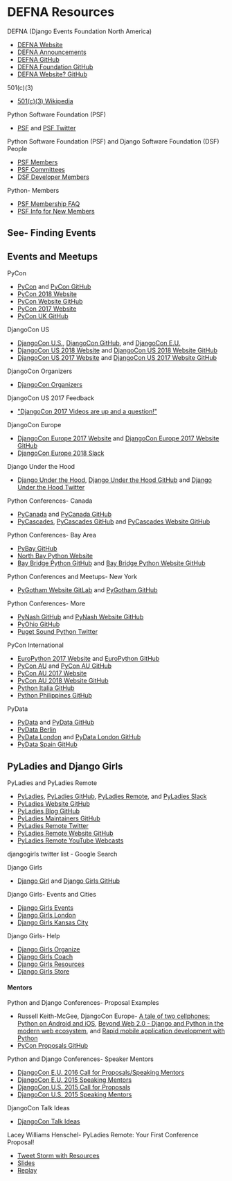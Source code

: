 # DEFNA Resources

DEFNA (Django Events Foundation North America)
* [DEFNA Website](https://www.defna.org)
* [DEFNA Announcements](https://www.defna.org/announcements)
* [DEFNA GitHub](https://github.com/DEFNA)
* [DEFNA Foundation GitHub](https://github.com/DEFNA/foundation)
* [DEFNA Website? GitHub](https://github.com/DEFNA/defna.org)

<!--
https://www.djangoproject.com/community
https://www.djangoproject.com/fundraising
-->

501(c)(3)
* [501(c)(3) Wikipedia](https://en.wikipedia.org/wiki/501(c)(3)_organization)

Python Software Foundation (PSF)
* [PSF](https://www.python.org/psf) and [PSF Twitter](https://twitter.com/ThePSF)

Python Software Foundation (PSF) and Django Software Foundation (DSF) People
* [PSF Members](https://www.python.org/psf/members)
* [PSF Committees](https://www.python.org/psf/committees)
* [DSF Developer Members](https://www.djangoproject.com/foundation/developer-members)

Python- Members
* [PSF Membership FAQ](https://www.python.org/psf/membership)
* [PSF Info for New Members](https://wiki.python.org/psf/Info%20for%20new%20PSF%20members)

<!--
http://pyfound.blogspot.com/2017/10/psfs-october-board-meeting.html | Python Software Foundation News: PSF's October Board Meeting

https://wiki.python.org/moin/
https://wiki.python.org/moin/FrontPage | FrontPage - Python Wiki
https://github.com/python/psf-community-resources/issues

Grants
https://www.python.org/psf/grants/
http://pyfound.blogspot.com/2012/03/user-groups-psf-can-help-cover-your.html | Python Software Foundation News: User groups: the PSF can help cover your meetup.com fees
http://kit.pyladies.com/en/latest/prospective/ | Prospective Organizers — PyLadies Organizer Handbook
https://www.python.org/psf/committees/#grants-work-group

StartingYourUsersGroup - Python Wiki
https://wiki.python.org/moin/StartingYourUsersGroup
https://wiki.python.org/moin/LocalUserGroups
https://wiki.python.org/moin/PythonEventsCalendar#Submitting_an_Event | PythonEventsCalendar - Python Wiki

http://www.python.org/community/irc
https://www.python.org/community/workshops

https://mail.python.org/mailman/listinfo/group-organizers
https://github.com/python/community-starter-kit

https://github.com/jspittman/psf-community-resources/blob/master/meetup-usergroup-cheatsheet.md

https://mail.python.org/mailman/listinfo/group-organizers

PSF Drive
http://pyfound.blogspot.com/2017/09/improving-python-and-expanding-access.html | Python Software Foundation News: Improving Python and Expanding Access: How the PSF Uses Your Donation
https://www.python.org/psf/membership/#what-does-it-mean-to-be-a-member-of-the-psf | PSF Membership FAQ | Python Software Foundation
https://www.python.org/psf/donations/2017-q3-drive/ | Donation & Membership Drive | Python.org

Member Site
https://github.com/python/psfmemberdotorg | python/psfmemberdotorg

https://mail.python.org/mailman/listinfo/diversity-private | Diversity-Private Info Page

https://surveys.jetbrains.com/s3/c12-python-developers-survey-2017 | Python Developers Survey 2017

https://twitter.com/betswaliszewski | Betsy Waliszewski (@betswaliszewski) | Twitter
-->

## See- Finding Events

## Events and Meetups

PyCon
* [PyCon](http://www.pycon.org) and [PyCon GitHub](https://github.com/PyCon)
* [PyCon 2018 Website](https://us.pycon.org/2018)
* [PyCon Website GitHub](https://github.com/PyCon/pycon)
* [PyCon 2017 Website](https://us.pycon.org/2017)
* [PyCon UK GitHub](https://github.com/PyconUK)

<!--
Python Events
https://gist.github.com/joshsimmons/433513c7b3a249031281d99f7df9943a
https://python-conferences.slack.com/messages/@slackbot/
https://python-confs-slack-invites.herokuapp.com/invite

https://docs.google.com/document/d/1AJronL4fzHj_evRu-SWnlSEP2dOaXG7fa3hrvAKJ6Rs/edit | PyCon Talk Template - Google Docs
https://docs.google.com/document/d/11tpuj7ZcQd9EoGdrgQuLuq0uAI9qSMeWg1d3WqgMWS0/edit | PyCon Tutorial Template - Google Docs

https://us.pycon.org/2018/dashboard/ | Dashboard | PyCon 2018 in Cleveland, Ohio
https://us.pycon.org/2018/speaking/ | Speak at PyCon | PyCon 2018 in Cleveland, Ohio
https://pycon.blogspot.com/2017/10/introducing-pycon-hatchery-program.html | Introducing the PyCon Hatchery Program
https://pycon.blogspot.com/2017/10/pycon-opens-financial-aid-applications.html | PyCon Opens Financial Aid Applications
https://us.pycon.org/2017/financial-assistance/ | https://us.pycon.org/2017/financial-assistance/

https://www.google.com/search?q=list+of+pycons&oq=list+of+pycons&aqs=chrome..69i57.1604j0j7&sourceid=chrome&ie=UTF-8 | list of pycons - Google Search
https://tech.scrunch.com/blog/influencer-list-around-pycon/ | Influencer list around PyCon · Scrunch
https://twitter.com/mpirnat/status/729835027106762752?lang=en

http://2017.pyconuk.org
http://2017.pyconuk.org/pydata
http://2017.pyconuk.org/django-girls
http://uk.python.org/news/2017/08/23/pyconuk-keynotes-announced
https://www.google.com/search?q=pycon+list&oq=pycon+list&gs_l=psy-ab.3..0i7i30k1l2.15712.17082.0.17376.8.7.0.0.0.0.190.602.0j4.4.0....0...1.1.64.psy-ab..5.1.116.-Ey_LFVwAUI | pycon list - Google Search
http://2017.pyconuk.org/diversity-accessibility-inclusion

https://pyconuk-2016-internaldocs.readthedocs.io/en/latest/ | PyCon UK 2016 Internaldocs — PyCon UK 2016 Internaldocs 2016 documentation
-->

DjangoCon US
* [DjangoCon U.S.](http://www.djangocon.us), [DjangoCon GitHub](https://github.com/djangocon), and [DjangoCon E.U.](https://djangocon.eu) 
* [DjangoCon US 2018 Website](https://2018.djangocon.us) and [DjangoCon US 2018 Website GitHub](https://github.com/djangocon/2018.djangocon.us)
* [DjangoCon US 2017 Website](https://2017.djangocon.us/) and [DjangoCon US 2017 Website GitHub](https://github.com/djangocon/2017.djangocon.us)

DjangoCon Organizers
* [DjangoCon Organizers](https://groups.google.com/forum/#!forum/djangocon-organizers)

DjangoCon US 2017 Feedback
* ["DjangoCon 2017 Videos are up and a question!"](https://www.reddit.com/r/django/comments/6yio1q/djangocon_2017_videos_are_up_and_a_question)

DjangoCon Europe
* [DjangoCon Europe 2017 Website](https://2017.djangocon.eu) and [DjangoCon Europe 2017 Website GitHub](https://github.com/djangocon/2017.djangocon.eu)
* [DjangoCon Europe 2018 Slack](https://djangoconeurope18.slack.com)

Django Under the Hood
* [Django Under the Hood](https://www.djangounderthehood.com), [Django Under the Hood GitHub](https://github.com/djangounderthehood) and [Django Under the Hood Twitter](https://twitter.com/DjangoUnderHood)

<!--
Daniele for Cardiff, Baptiste for Budapest, Iacopo for Florence, Erik for DUTH

http://heats.life/blog/2017/08/04/conferences
DjangoCon US Talks I’d Like to See: 2017 Edition | Jeff Triplett
https://jefftriplett.com/2017/django-talks-id-like-to-see
https://gist.github.com/jefftriplett/cdda63bf42c592b1a6c8 | DjangoCon Talks Ideas
https://twitter.com/djangocon/lists/speakers-2017

https://www.flickr.com/photos/144080672@N05/page3 | DjangoCon US | Flickr
https://atom509.wordpress.com/about/ | About | ATOM
https://www.instagram.com/atomimages/ | Atom Images (@atomimages) • Instagram photos and videos

https://djangoconus.slack.com
https://djangoconus2017.herokuapp.com/
https://djangoconus2017.slack.com DjangoConUS2017 Slack

http://dc18.cutebit.de/ | DjangoCon Europe 2018
https://up.cutebit.de/HdwRFjub/+inline | djangoA4
https://github.com/rixx/djangocon-europe-18-blog/tree/master/css | djangocon-europe-18-blog/css at master · rixx/djangocon-europe-18-blog
https://www.djangoproject.com/weblog/2017/jul/02/djangocon-europe-2018-call-volunteers/
-->

Python Conferences- Canada
* [PyCanada](https://2017.pycon.ca) and [PyCanada GitHub](https://github.com/pyconca)
* [PyCascades](https://www.pycascades.com), [PyCascades GitHub](https://github.com/pycascades) and [PyCascades Website GitHub](https://github.com/pycascades/www.pycascades.com)

Python Conferences- Bay Area
* [PyBay GitHub](https://github.com/pybay)
* [North Bay Python Website](https://2017.northbaypython.org)
* [Bay Bridge Python GitHub](https://github.com/baybridgepython) and [Bay Bridge Python Website GitHub](https://github.com/baybridgepython/baybridgepython.org)

Python Conferences and Meetups- New York
* [PyGotham Website GitLab](https://gitlab.com/pygotham/2017) and [PyGotham GitHub](https://github.com/PyGotham)

Python Conferences- More
* [PyNash GitHub](https://github.com/pynashorg) and [PyNash Website GitHub](https://github.com/pynashorg/pynashorg.github.com)
* [PyOhio GitHub](https://github.com/pyohio)
* [Puget Sound Python Twitter](https://twitter.com/ps_python)

<!--
https://www.pycascades.com/news/4-speaker-announcement-guido-van-rossum
https://www.pycascades.com/speakers
https://www.papercall.io/pycascades-2018
https://docs.google.com/forms/d/e/1FAIpQLSeJMNm6XSKtlOQWvsCcEStdm4W9XtqxGYPH20D8AGkmnk8j6A/viewform
http://pycascades.us15.list-manage.com/subscribe?u=910a586d174a45ddb1125ad4e&id=675d463df8

https://www.meetup.com/nycpython/ | The New York Python Meetup Group (New York, NY) | Meetup

https://github.com/PyGotham/pygotham
https://twitter.com/PyGotham/status/916768617869598720 | PyGotham on Twitter: "Next year, #PyGotham will take place October 5-7!"
https://late.am/post/2017/09/25/pygotham-talk-voting-retrospective.html | PyGotham Talk Voting Retrospective « late.am

http://melissacollom.com/info/ | About — Melissa Collom
https://emptysqua.re/blog/coaching-for-first-time-pygotham-speakers/ | Help Me Offer Coaching to First-Time PyGotham Speakers
https://docs.google.com/forms/d/e/1FAIpQLSen_gu0eSB0qj-DpaNUsPzRBSMzrjtyjMB_0nj8vy3B_16dZg/viewform?c=0&w=1
https://www.eventbrite.com/e/pygotham-2017-tickets-26532180466

https://2017.northbaypython.org/program/call-for-proposals#mentorship
https://2017.northbaypython.org/sponsors/become-a-sponsor | North Bay Python | Become a Sponsor
https://2017.northbaypython.org/static/assets/northbaypython_prospectus.pdf | Sponsorship prospectus - Google Docs

http://baybridgepython.org/ | The Bridge to Python across the Bay | Bay Bridge Python

https://github.com/pythonsd | San Diego Python

https://inlandnorthwest.tech/

https://slack.pyohio.org/
https://www.eventbrite.com/e/pyohio-2017-tickets-33066656259
https://pyohio.org/schedule/

https://www.papercall.io/pytexas-2017 | PaperCall.io - PyTexas 2017
https://www.meetup.com/python-web-houston/ | PyWeb Houston (Houston, TX) | Meetup

https://www.pytennessee.org/ | PyTennessee | Welcome
https://www.pytennessee.org/account/login/?next=/dashboard/%3Futm_content%3Dbuffer5a9d3%26utm_medium%3Dsocial%26utm_source%3Dtwitter.com%26utm_campaign%3Dbuffer | PyTennessee | Log in

https://twitter.com/flpycon/status/905437957066240000 | Florida PyCon on Twitter: "Shiny new website with speakers and more details added! Adding more speakers and information as it is confirmed. 🍊🐍 https://t.co/SB50AjSpLf"
-->

PyCon International
* [EuroPython 2017 Website](https://ep2017.europython.eu) and [EuroPython GitHub](https://github.com/EuroPython) 
* [PyCon AU](https://pycon-au.org) and [PyCon AU GitHub](https://github.com/pyconau)
* [PyCon AU 2017 Website](https://2017.pycon-au.org)
* [PyCon AU 2018 Website GitHub](https://github.com/pyconau/2018.pycon-au.org)
* [Python Italia GitHub](https://github.com/pythonitalia)
* [Python Philippines GitHub](https://github.com/pythonph)

<!--
https://github.com/glasnt/pyconau-test
https://github.com/glasnt/shirts | glasnt/shirts: Campaign for DjangoCon AU 5 years of shirts sale

https://github.com/pyconau/2018.pycon-au.org | pyconau/2018.pycon-au.org

http://2018.geopython.net/ | GeoPython 2018
https://pycon.ng Pycon Nigeria
https://africa.python.org/en/
https://github.com/pyconau/2018.pycon-au.org
https://github.com/pyconau2017/website/blob/master/pinaxcon/templates/site_base.html
https://forms.zohopublic.com/pyconnigeria/form/FinancialAidApplication/formperma/bCd_a4442mMAA_d26BDDeA2ek
https://github.com/pydelhi/conference
http://il.pycon.org/2016/about/speakers.html
https://ep2016.europython.eu
https://github.com/EuroPython/epcon
https://za.pycon.org
-->

PyData
* [PyData](http://pydata.org) and [PyData GitHub](https://github.com/pydata)
* [PyData Berlin](https://github.com/pydataberlin)
* [PyData London](http://london.pydata.org) and [PyData London GitHub](https://github.com/PyDataLondon)
* [PyData Spain GitHub](https://github.com/python-spain)

<!--
https://twitter.com/pydata?lang=en | PyData (@PyData) | Twitter
https://www.meetup.com/pro/pydata | PyData | Meetup Pro

https://pydata.org/nyc2017/diversity-inclusion/diversity-scholarships/ | Diversity Scholarships

https://channel9.msdn.com/Events/PyData/Seattle2017
https://www.meetup.com/pydata_seattle | PyData Seattle (Bellevue, WA) | Meetup
https://www.youtube.com/user/PyDataTV/playlists | PyData - YouTube
pygotham youtube - Google Search

https://www.meetup.com/pro/pydata/?platform=hootsuite#landingSearch | PyData | Meetup Pro
https://github.com/pydata/conf_site
-->

## PyLadies and Django Girls

PyLadies and PyLadies Remote
* [PyLadies](http://www.pyladies.com), [PyLadies GitHub](https://github.com/pyladies), [PyLadies Remote](https://tlk.io/pyladiesremote), and [PyLadies Slack](http://slackin.pyladies.com)
* [PyLadies Website GitHub](https://github.com/pyladies/pyladies)
* [PyLadies Blog GitHub](https://github.com/pyladies/pyladies-blog)
* [PyLadies Maintainers GitHub](https://github.com/pyladies/pyladies-maintainers)
* [PyLadies Remote Twitter](https://twitter.com/pyladiesremote)
* [PyLadies Remote Website GitHub](https://github.com/pyladies-remote/website)
* [PyLadies Remote YouTube Webcasts](https://www.youtube.com/channel/UCyVogtilYlp1B1ZeFdnmDxQ)

djangogirls twitter list - Google Search

Django Girls
* [Django Girl](https://djangogirls.org) and [Django Girls GitHub](https://github.com/DjangoGirls) 

Django Girls- Events and Cities
* [Django Girls Events](https://djangogirls.org/events)
* [Django Girls London](https://djangogirls.org/london)
* [Django Girls Kansas City](https://djangogirls.org/kansascity)

Django Girls- Help
* [Django Girls Organize](http://organize.djangogirls.org)  
* [Django Girls Coach](http://coach.djangogirls.org)  
* [Django Girls Resources](https://github.com/DjangoGirls/resources) 
* [Django Girls Store](https://store.djangogirls.org)

<!--
https://djangogirls.org/2016-2017/ | Django Girls Impact Report 2016-2017
https://organize.djangogirls.org/attendees/index.html | Page Not Found · GitBook

https://www.flickr.com/photos/djangogirls
https://organize.djangogirls.org/promotion/ | Promotion · Django Girls: Organizer's Guide

DjangoGirls/PyCon
* [DjangoGirls/PyCon](https://djangogirls.org/pycon)

https://djangogirls.org/pyconuk2016

https://docs.google.com/forms/d/1C1bvkk8qDR0khlH6bEAmILkbiZs6YXWvrM3ZrKZ9CE8/viewform

https://www.meetup.com/PyLadiesLondon

http://www.pyladies.com/locations/
https://github.com/search?utf8=%E2%9C%93&q=pyladies&type=
https://en.wikipedia.org/wiki/PyLadies
https://trello.com/b/zOQw7mVl/website

PyLadies Events
https://gist.github.com/econchick
https://gist.github.com/econchick/e060f3c632b92dd8f55d0338d7758680

http://remote.pyladies.com/resources

https://github.com/audreyr/lapyladies

https://github.com/PyLadies-Boston/PyLadies-Boston-Meetups

https://github.com/socalpyladies/socalpyladies.github.io
http://socalpyladies.github.io/
https://github.com/PanPacificPyLadiesConf/PPPCwebsite
https://github.com/DutchDjangoAssociation/djangovereniging.nl
-->

<!--
Diversity

https://dev.to/binarycodess/women-in-tech-we-need-you
https://github.com/erikr/lessobviouschecklist | erikr/lessobviouschecklist: The Less Obvious Conference Checklist
https://twitter.com/drnikki/status/908465327234629632 | nikki stevens on Twitter: "Python increased female speakers from 1% to 40% in 5 years. <3 <3 <3 <3 @pyladies @djangogirls major change agents in this. #OSSummit"

47% talks women
https://2017.djangocon.us/news/proposal-statistics/

https://2016.djangocon.us/diversity/ | Diversity
https://2016.djangocon.us/blog/2016/08/31/code-conduct-transparency-report-youtube-comments/
https://2016.djangocon.us/blog/2016/07/19/thank-you-diversity-sponsors/
https://2016.djangocon.us/blog/2016/07/12/django-fellow-sprint/
https://2016.djangocon.us/blog/2016/07/06/announcing-our-keynote-speakers/
https://2016.djangocon.us/blog/2016/07/01/thank-you-eldarion-eldarion-cloud/
https://2016.djangocon.us/blog/2016/06/22/day-1-orientation/
https://2016.djangocon.us/blog/2016/06/21/meet-organizers/
https://2016.djangocon.us/blog/2016/06/14/child-care-djangocon-us/
https://2016.djangocon.us/blog/2016/06/09/how-we-allocated-financial-aid/
https://2016.djangocon.us/blog/2016/06/07/assisted-listening-devices/
40% talks by women
https://2016.djangocon.us/blog/2016/05/30/early-bird-ticket-warning/

https://2015.djangocon.us/schedule/presentation/72/ | Presentation: How to Practice Inclusion and Benefit Django | DjangoCon in Austin, TX

30% talks by women
https://2015.djangocon.us/blog/2015/07/20/proposal-stats/

https://2017.pygotham.org/2017/10/11/code-of-conduct-transparency/ | Code of conduct transparency report - PyGotham 2017
-->

<!--
## Benchmarking

Benchmarking
* [Node Foundation GitHub](https://github.com/nodejs)
* [Node Foundation Events](https://nodejs.org/en/get-involved/events)
* [Mikeal Rogers](http://mikealrogers.com/) and [Mikeal Rogers GitHub](https://github.com/mikeal)

Related Organizations
Case Studies
Best Practices

https://nodejs.org/en/get-involved

https://github.com/nodejs/community-committee
https://github.com/nodejs/community-events

https://github.com/nodejs/board
https://github.com/nodejs/benchmarking
https://github.com/nodejs/education
https://github.com/nodejs/code-and-learn
https://github.com/nodejs/collaboration
https://github.com/nodejs/summit
https://github.com/nodejs/evangelism
https://github.com/nodejs/Intl

https://github.com/tc39/proposals
https://twitter.com/MylesBorins/status/908061827443064832 | sMyle on Twitter: "With that I am the new @nodejs TSC Director I look forward to representing the committee on the Board of Directors. Thank you."
https://github.com/nodejs/community-committee/issues/111
https://github.com/nodejs/TSC | nodejs/TSC: The Node.js Foundation Technical Steering Comittee
https://github.com/nodejs/getting-started | nodejs/getting-started: Getting started in Node.js!
https://medium.com/@nodejs/whats-it-like-being-on-the-node-js-foundation-board-of-directors-f9456b8b7c4d#.dcviqsox5 | What’s It Like Being on the Node.js Foundation Board of Directors? – Medium
-->

#### Mentors 

Python and Django Conferences- Proposal Examples
* Russell Keith-McGee, DjangoCon Europe- [A tale of two cellphones: Python on Android and iOS](https://gist.github.com/freakboy3742/973d1e79e6523c7de097), [Beyond Web 2.0 - Django and Python in the modern web ecosystem](https://gist.github.com/freakboy3742/cb4476bc25ff49d4553a), and [Rapid mobile application development with Python](https://gist.github.com/freakboy3742/a594fe79b16b6f3a0d7e)
* [PyCon Proposals GitHub](https://github.com/akaptur/pycon-proposals)

Python and Django Conferences- Speaker Mentors
* [DjangoCon E.U. 2016 Call for Proposals/Speaking Mentors](https://2016.djangocon.eu/cfp)  
* [DjangoCon E.U. 2015 Speaking Mentors](http://2015.djangocon.eu/proposals/speaker-mentors) 
* [DjangoCon U.S. 2015 Call for Proposals](http://2015.djangocon.us/speaking/cfp)
* [DjangoCon U.S. 2015 Speaking Mentors](https://2015.djangocon.us/speaking/mentors) 

DjangoCon Talk Ideas
* [DjangoCon Talk Ideas](https://gist.github.com/jefftriplett/cdda63bf42c592b1a6c8)

Lacey Williams Henschel- PyLadies Remote: Your First Conference Proposal!
* [Tweet Storm with Resources](https://twitter.com/laceynwilliams/status/693514103931801600)
* [Slides](https://docs.google.com/presentation/d/1vgYS-STJl9epz7_RiRGSKnnf4vYi4rtaF3zbJc8S1yA/pub?start=false&loop=false&delayms=3000&slide=id.p)
* [Replay](https://www.youtube.com/watch?v=OAQAXVU1jIo)
